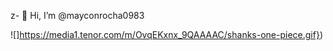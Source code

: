 z- 👋 Hi, I’m @mayconrocha0983

![]https://media1.tenor.com/m/OvqEKxnx_9QAAAAC/shanks-one-piece.gif})
